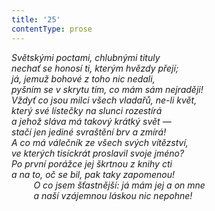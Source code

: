 ```yaml
---
title: '25'
contentType: prose
---
```


_Světskými poctami, chlubnými tituly  
nechať se honosí ti, kterým hvězdy přejí;  
já, jemuž bohové z toho nic nedali,  
pyšním se v skrytu tím, co mám sám nejraději!  
Vždyť co jsou milci všech vladařů, ne-li květ,  
který své lístečky na slunci rozestírá  
a jehož sláva má takový krátký svět —  
stačí jen jediné svraštění brv a zmírá!  
A co má válečník ze všech svých vítězství,  
ve kterých tisíckrát proslavil svoje jméno?  
Po první porážce jej škrtnou z knihy cti  
a na to, oč se bil, pak taky zapomenou!  
         O co jsem šťastnější: já mám jej a on mne  
         a naší vzájemnou láskou nic nepohne!_
